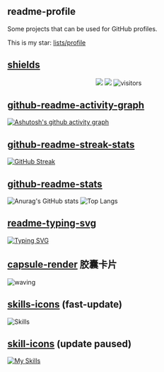 ## readme-profile

Some projects that can be used for GitHub profiles.

This is my star: [lists/profile](https://github.com/stars/zhenghaoyang24/lists/profile)


## [shields](https://github.com/badges/shields)

<p align="center">
    <a href="https://github.com/zhenghaoyang24/zhenghaoyang24/graphs/contributors"><img src="https://img.shields.io/github/contributors/zhenghaoyang24/zhenghaoyang24?color=blue"></a>
    <a href="https://github.com/zhenghaoyang24/zhenghaoyang24/stargazers"><img src="https://img.shields.io/github/stars/zhenghaoyang24?logo=github"></a>
    <img src="https://visitor-badge.laobi.icu/badge?page_id=zhenghaoyang24" alt="visitors"/>   
</p>

## [github-readme-activity-graph](https://github.com/DenverCoder1/readme-typing-svg)

[![Ashutosh's github activity graph](https://github-readme-activity-graph.vercel.app/graph?username=zhenghaoyang24&theme=dracula)](https://github.com/zhenghaoyang24/github-readme-activity-graph)

## [github-readme-streak-stats](https://github.com/DenverCoder1/github-readme-streak-stats)

[![GitHub Streak](https://streak-stats.demolab.com?user=zhenghaoyang24&theme=radical&mode=weekly)](https://git.io/streak-stats)

## [github-readme-stats](https://github.com/anuraghazra/github-readme-stats)

![Anurag's GitHub stats](https://github-readme-stats.vercel.app/api?username=zhenghaoyang24&show_icons=true&theme=transparent&hide_border=true)
![Top Langs](https://github-readme-stats.vercel.app/api/top-langs/?username=zhenghaoyang24&layout=compact&theme=transparent&hide_border=true)

## [readme-typing-svg](https://github.com/DenverCoder1/readme-typing-svg)

[![Typing SVG](https://readme-typing-svg.demolab.com?font=Kalam&size=30&duration=3500&pause=1000&color=70A5FD&width=435&lines=Hi+!+I'm+Zheng+Haoyang.%F0%9F%91%8F;You+can+call+me+Hoey.%F0%9F%98%80)](https://git.io/typing-svg)


## [capsule-render](https://github.com/kyechan99/capsule-render) 胶囊卡片
![waving](https://capsule-render.vercel.app/api?type=waving&height=200&text=Hoey!&fontAlign=80&fontAlignY=40&color=gradient)


## [skills-icons](https://github.com/syvixor/skills-icons) (fast-update)
![Skills](https://skills.syvixor.com/api/icons?i=ts,node,expressjs,vue,nuxt,mongodb,prisma)


## [skill-icons](https://github.com/tandpfun/skill-icons) (update paused)
[![My Skills](https://skillicons.dev/icons?i=js,html,css,wasm)](https://skillicons.dev)


